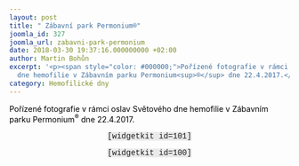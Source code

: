 ```yaml
---
layout: post
title: " Zábavní park Permonium®"
joomla_id: 327
joomla_url: zabavni-park-permonium
date: 2018-03-30 19:37:16.000000000 +02:00
author: Martin Bohůn
excerpt: '<p><span style="color: #000000;">Pořízené fotografie v rámci oslav Světového
  dne hemofilie v Zábavním parku Permonium<sup>®</sup> dne 22.4.2017.</span></p>'
category: Hemofilické dny
---
```

<p><span style="color: #000000;">Pořízené fotografie v rámci oslav Světového dne hemofilie v Zábavním parku Permonium<sup>®</sup> dne 22.4.2017.</span></p>

<p style="text-align: center;"><span style="font-family: Courier New; background-color: #eaeaea;">[widgetkit id=101]</span></p>
<p style="text-align: center;"><span style="font-family: Courier New; background-color: #eaeaea;">[widgetkit id=100]<br /></span></p>
<p style="text-align: center;"> </p>
